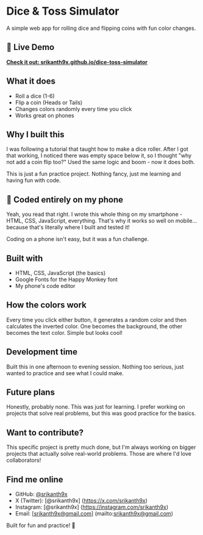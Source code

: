 #  Dice & Toss Simulator

A simple web app for rolling dice and flipping coins with fun color changes.

## 🚀 Live Demo

**[Check it out: srikanth9x.github.io/dice-toss-simulator](https://srikanth9x.github.io/dice-toss-simulator)**

## What it does

- Roll a dice (1-6)
- Flip a coin (Heads or Tails)  
- Changes colors randomly every time you click
- Works great on phones

## Why I built this

I was following a tutorial that taught how to make a dice roller. After I got that working, I noticed there was empty space below it, so I thought "why not add a coin flip too?" Used the same logic and boom - now it does both.

This is just a fun practice project. Nothing fancy, just me learning and having fun with code.

## 📱 Coded entirely on my phone

Yeah, you read that right. I wrote this whole thing on my smartphone - HTML, CSS, JavaScript, everything. That's why it works so well on mobile... because that's literally where I built and tested it!

Coding on a phone isn't easy, but it was a fun challenge.

## Built with

- HTML, CSS, JavaScript (the basics)
- Google Fonts for the Happy Monkey font
- My phone's code editor

## How the colors work

Every time you click either button, it generates a random color and then calculates the inverted color. One becomes the background, the other becomes the text color. Simple but looks cool!

## Development time

Built this in one afternoon to evening session. Nothing too serious, just wanted to practice and see what I could make.

## Future plans

Honestly, probably none. This was just for learning. I prefer working on projects that solve real problems, but this was good practice for the basics.

## Want to contribute?

This specific project is pretty much done, but I'm always working on bigger projects that actually solve real-world problems. Those are where I'd love collaborators!

## Find me online

- GitHub: [@srikanth9x](https://github.com/srikanth9x)
- X (Twitter): [@srikanth9x] (https://x.com/srikanth9x)
- Instagram: [@srikanth9x]  (https://instagram.com/srikanth9x)
- Email: [srikanth9x@gmail.com] (mailto:srikanth9x@gmail.com)

Built for fun and practice! 🎯